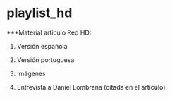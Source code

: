 # playlist_hd

***Material artículo Red HD:

1. Versión española

2. Versión portuguesa

3. Imágenes

4. Entrevista a Daniel Lombraña (citada en el artículo)

